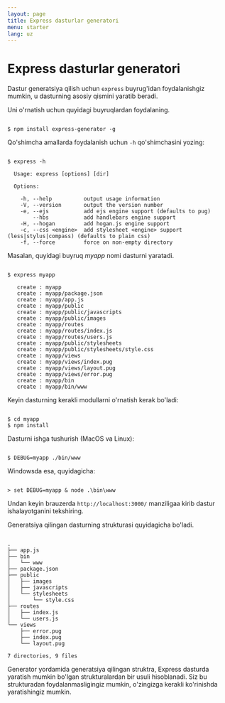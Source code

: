 ```yaml
---
layout: page
title: Express dasturlar generatori
menu: starter
lang: uz
---
```


# Express dasturlar generatori

Dastur generatsiya qilish uchun `express` buyrug'idan foydalanishgiz mumkin, u dasturning asosiy qismini yaratib beradi.

Uni o'rnatish uchun quyidagi buyruqlardan foydalaning.

<pre><code class="language-sh" translate="no">
$ npm install express-generator -g
</code></pre>

Qo'shimcha amallarda foydalanish uchun `-h` qo'shimchasini yozing:

<pre><code class="language-sh" translate="no">
$ express -h

  Usage: express [options] [dir]

  Options:

    -h, --help          output usage information
    -V, --version       output the version number
    -e, --ejs           add ejs engine support (defaults to pug)
        --hbs           add handlebars engine support
    -H, --hogan         add hogan.js engine support
    -c, --css &lt;engine>  add stylesheet &lt;engine> support (less|stylus|compass) (defaults to plain css)
    -f, --force         force on non-empty directory
</code></pre>

Masalan, quyidagi buyruq _myapp_ nomi dasturni yaratadi.

<pre><code class="language-sh" translate="no">
$ express myapp

   create : myapp
   create : myapp/package.json
   create : myapp/app.js
   create : myapp/public
   create : myapp/public/javascripts
   create : myapp/public/images
   create : myapp/routes
   create : myapp/routes/index.js
   create : myapp/routes/users.js
   create : myapp/public/stylesheets
   create : myapp/public/stylesheets/style.css
   create : myapp/views
   create : myapp/views/index.pug
   create : myapp/views/layout.pug
   create : myapp/views/error.pug
   create : myapp/bin
   create : myapp/bin/www
</code></pre>

Keyin dasturning kerakli modullarni o'rnatish kerak bo'ladi:

<pre><code class="language-sh" translate="no">
$ cd myapp
$ npm install
</code></pre>

Dasturni ishga tushurish (MacOS va Linux):

<pre><code class="language-sh" translate="no">
$ DEBUG=myapp ./bin/www
</code></pre>

Windowsda esa, quyidagicha:

<pre><code class="language-sh" translate="no">
> set DEBUG=myapp & node .\bin\www
</code></pre>

Undan keyin brauzerda `http://localhost:3000/` manziligaa kirib dastur ishalayotganini tekshiring.

Generatsiya qilingan dasturning strukturasi quyidagicha bo'ladi.

<pre><code class="language-sh" translate="no">
.
├── app.js
├── bin
│   └── www
├── package.json
├── public
│   ├── images
│   ├── javascripts
│   └── stylesheets
│       └── style.css
├── routes
│   ├── index.js
│   └── users.js
└── views
    ├── error.pug
    ├── index.pug
    └── layout.pug

7 directories, 9 files
</code></pre>

<div class="doc-box doc-info" markdown="1">
Generator yordamida generatsiya qilingan struktra, Express dasturda yaratish mumkin bo'lgan strukturalardan bir usuli hisoblanadi. Siz bu strukturadan foydalanmasligingiz mumkin, o'zingizga kerakli ko'rinishda yaratishingiz mumkin.
</div>
